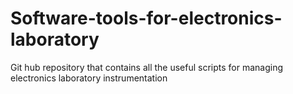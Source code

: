 # Software-tools-for-electronics-laboratory
Git hub repository that contains all the useful scripts for managing electronics laboratory instrumentation
